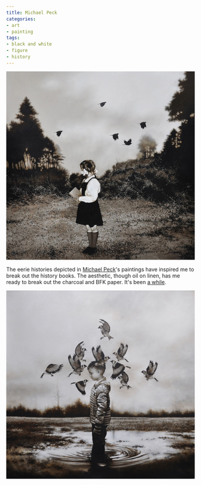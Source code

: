 ```yaml
---
title: Michael Peck
categories:
- art
- painting
tags:
- black and white
- figure
- history
---
```


![Reverie](01/20120102_michaelPeck-02.jpg)

The eerie histories depicted in [Michael Peck](http://www.michaelpeckart.com/)'s paintings have inspired me to break out the history books. The aesthetic, though oil on linen, has me ready to break out the charcoal and BFK paper. It's been [a while](/paint/the-red-shoes.html).

![Untitled](01/20120102_michaelPeck-01.jpg)
